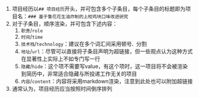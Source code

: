 1. 项目经历以`## 项目经历`开头，并可包含多个子条目，每个子条目的标题即为项目名：`### 基于鲁花花生油炸制的上校鸡块口味改进研究`
2. 对于子条目，顺序渲染，并可包含下述内容：
   1. `职责`/`role`
   2. `时间`/`time`
   3. `技术栈`/`technology`：建议在多个词汇间采用顿号`、`分割
   4. `地址`/`url`：尽管可以直接将子条目声明为超链接，但一些观点认为这种方式在显著性上实际上不如专门写一行
   5. `隐藏`/`hide`：这个项不需要写value，有这个项时，这一项目将不会被渲染到简历中，非常适合隐藏与所投递工作无关的项目
   6. `内容`/`content`：内容将采用markdown渲染，注意到此处也可以附加超链接
3. 通常认为，项目经历应当按照时间倒序排列